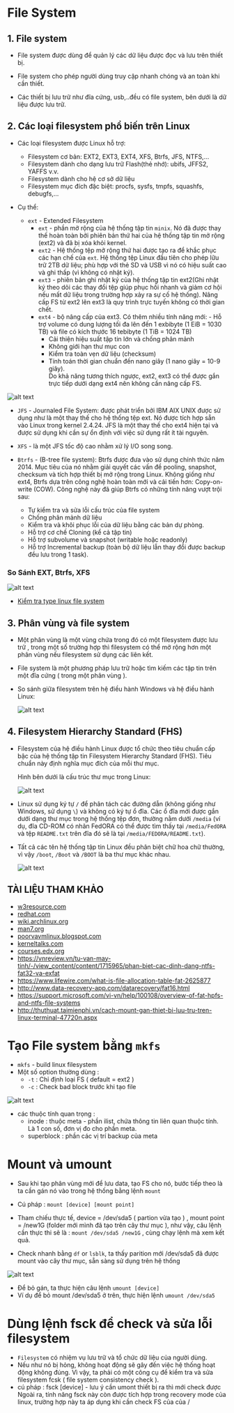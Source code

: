# File System   

## 1. File system
- File system được dùng để quản lý các dữ liệu được đọc và lưu trên thiết bị.

- File system cho phép người dùng truy cập nhanh chóng và an toàn khi cần thiết.

- Các thiết bị lưu trữ như đĩa cứng, usb,..đều có file system, bên dưới là dữ liệu được lưu trữ.  

## 2. Các loại filesystem phổ biến trên Linux

- Các loại filesystem được Linux hỗ trợ:
  - Filesystem cơ bản: EXT2, EXT3, EXT4, XFS, Btrfs, JFS, NTFS,…
  - Filesystem dành cho dạng lưu trữ Flash(thẻ nhớ): ubifs, JFFS2, YAFFS v.v.
  - Filesystem dành cho hệ cơ sở dữ liệu
  - Filesystem mục đích đặc biệt: procfs, sysfs, tmpfs, squashfs, debugfs,…

- Cụ thể:  
  - `ext` - Extended Filesystem  
    - `ext` - phần mở rộng của hệ thống tập tin `minix`. Nó đã được thay thế hoàn toàn bởi phiên bản thứ hai của hệ thống tập tin mở rộng (ext2) và đã bị xóa khỏi kernel.  
    - `ext2` - Hệ thống tệp mở rộng thứ hai được tạo ra để khắc phục các hạn chế của `ext`. Hệ thống tệp Linux đầu tiên cho phép lữu trữ 2TB dữ liệu; phù hợp với thẻ SD và USB vì nó có hiệu suất cao và ghi thấp (vì không có nhật ký).  
    - `ext3` - phiên bản ghi nhật ký của hệ thống tập tin ext2(Ghi nhật ký theo dõi các thay đổi tệp giúp phục hồi nhanh và giảm cơ hội nếu mất dữ liệu trong trường hợp xảy ra sự cố hệ thống). Nâng cấp FS từ ext2 lên ext3 là quy trình trực tuyến không có thời gian chết. 
    - `ext4` - bộ nâng cấp của ext3. Có thêm nhiều tính năng mới:   - Hỗ trợ volume có dung lượng tối đa lên đến 1 exbibyte (1 EiB = 10­30 TB) và file có kích thước 16 tebibyte (1 TiB = 1024 TB)
      - Cải thiện hiệu suất tập tin lớn và chống phân mảnh
      - Không giới hạn thư mục con
      - Kiểm tra toàn vẹn dữ liệu (checksum)
      - Tính toán thời gian chuẩn đến nano giây (1 nano giây = 10-9 giây).  
    Do khả năng tương thích ngược, ext2, ext3 có thể được gắn trực tiếp dưới dạng ext4 nên không cần nâng cấp FS.  

![alt text](img/img1.png)

  - `JFS` - Journaled File System: được phát triển bởi IBM AIX UNIX được sử dụng như là một thay thế cho hệ thống tệp ext. Nó được tích hợp sẵn vào Linux trong kernel 2.4.24. JFS là một thay thế cho ext4 hiện tại và được sử dụng khi cần sự ổn định với việc sử dụng rất ít tài nguyên. 

  - `XFS` -  là một JFS tốc độ cao nhằm xử lý I/O song song.  
  - `Btrfs` - (B-tree file system): Btrfs được đưa vào sử dụng chính thức năm 2014. Mục tiêu của nó nhằm giải quyết các vấn đề pooling, snapshot, checksum và tích hợp thiết bị mở rộng trong Linux. Không giống như ext4, Btrfs dựa trên công nghệ hoàn toàn mới và cải tiến hơn: Copy-on-write (COW). Công nghệ này đã giúp Btrfs có những tính năng vượt trội sau:
    - Tự kiểm tra và sửa lỗi cấu trúc của file system  
    - Chống phân mảnh dữ liệu
    - Kiểm tra và khôi phục lỗi của dữ liệu bằng các bản dự phòng.
    - Hỗ trợ cơ chế Cloning (kể cả tập tin)
    - Hỗ trợ subvolume và snapshot (writable hoặc readonly)
    - Hỗ trợ Incremental backup (toàn bộ dữ liệu lẫn thay đổi được backup đều lưu trong 1 task).    

### So Sánh EXT, Btrfs, XFS

  ![alt text](img/img14.png)

- [Kiểm tra type linux file system](check_type_file_system.md)  

## 3. Phân vùng và file system  

- Một phân vùng là một vùng chứa trong đó có một filesystem được lưu trữ , trong một số trường hợp thì filesystem có thể mở rộng hơn một phân vùng nếu filesystem sử dụng các liên kết.

- File system là một phương pháp lưu trữ hoặc tìm kiếm các tập tin trên một đĩa cứng ( trong một phân vùng ).

- So sánh giữa filesystem trên hệ điều hành Windows và hệ điều hành Linux:  

  ![alt text](img/img2.png)

## 4. Filesystem Hierarchy Standard (FHS)
- Filesystem của hệ điều hành Linux được tổ chức theo tiêu chuẩn cấp bậc của hệ thống tập tin Filesystem Hierarchy Standard (FHS). Tiêu chuẩn này định nghĩa mục đích của mỗi thư mục.

  Hình bên dưới là cấu trúc thư mục trong Linux:  

  ![alt text](img/img3.png) 

- Linux  sử dụng ký tự `/` để phân tách các đường dẫn (không giống như Windows, sử dụng `\`) và không có ký tự ổ đĩa. Các ổ đĩa mới được gắn dưới dạng thư mục trong hệ thống tệp đơn, thường nằm dưới  `/media`  (ví dụ, đĩa CD-ROM có nhãn FedORA có thể được tìm thấy tại `/media/FedORA` và tệp  `README.txt`  trên đĩa đó sẽ là tại `/media/FEDORA/README.txt`).  
- Tất cả các tên hệ thống tập tin Linux đều phân biệt chữ hoa chữ thường, vì vậy  `/boot`, `/Boot` và  `/BOOT`  là ba thư mục khác nhau. 

  ![alt text](img/filesystem-2.png) 

## TÀI LIỆU THAM KHẢO  
- [w3resource.com](https://www.w3resource.com/linux-system-administration/file-system.php)
- [redhat.com](https://www.redhat.com/sysadmin/navigating-filesystem-linux-terminal)
- [wiki.archlinux.org](https://wiki.archlinux.org/index.php/File_systems)
- [man7.org](http://man7.org/linux/man-pages/man5/filesystems.5.html)
- [poorvavmlinux.blogspot.com](http://poorvavmlinux.blogspot.com/2015/06/file-system-in-linux.html)
- [kerneltalks.com](https://kerneltalks.com/disk-management/difference-between-ext2-ext3-and-ext4/)
- [courses.edx.org](https://courses.edx.org/asset-v1:LinuxFoundationX+LFS101x.2+1T2015+type@asset+block@LFS101_Ch3_Sec1_FSH.pdf)
- https://vnreview.vn/tu-van-may-tinh/-/view_content/content/1715965/phan-biet-cac-dinh-dang-ntfs-fat32-va-exfat
- https://www.lifewire.com/what-is-file-allocation-table-fat-2625877
- http://www.data-recovery-app.com/datarecovery/fat16.html
- https://support.microsoft.com/vi-vn/help/100108/overview-of-fat-hpfs-and-ntfs-file-systems
- http://thuthuat.taimienphi.vn/cach-mount-gan-thiet-bi-luu-tru-tren-linux-terminal-47720n.aspx

# Tạo File system bằng `mkfs`
 - `mkfs` - build linux filesystem
 - Một số option thường dùng : 
 	- `-t` : Chỉ định loại FS ( default = ext2 )
 	- `-c` : Check bad block trước khi tạo file 

![alt text](img/09.02.png)

- các thuộc tính quan trọng : 
 	- inode : thuộc  meta -  phần ilist, chứa thông tin liên quan thuộc tính. Là 1 con số, đơn vị đo cho phần meta.
 	- superblock : phần các vị trí backup của meta 

# Mount và umount

 -  Sau khi tạo phân vùng mới để lưu data, tạo FS cho nó, bước tiếp theo là ta cần gán nó vào trong hệ thống bằng lệnh `mount`

 - Cú pháp : ` mount [device] [mount point] `

 - Tham chiếu thực tế, device = /dev/sda5 ( partion vừa tạo ) , mount point = /new1G (folder mới mình đã tạo trên cây thư mục ), như vậy, câu lệnh cần thực thi sẽ là : `mount /dev/sda5 /new1G` , cùng chạy lệnh mà xem kết quả.

 - Check nhanh bằng `df` or `lsblk`, ta thấy parition mới /dev/sda5 đã được mount vào cây thư mục, sẵn sàng sử dụng trên hệ thống 

![alt text](img/10.8.png)

 - Để bỏ gán, ta thực hiện câu lệnh `umount [device]`
 - Ví dụ để bỏ mount /dev/sda5 ở trên, thực hiện lệnh `umount /dev/sda5`

# Dùng lệnh fsck để check và sửa lỗi filesystem

- `Filesystem` có nhiệm vụ lưu trữ và tổ chức dữ liệu của người dùng. 
- Nếu như nó bị hỏng, không hoạt động sẽ gây đến việc hệ thống hoạt động không đúng. Vì vậy, ta phải có một công cụ để kiểm tra và sửa filesystem fcsk ( file system consistency check ).
- cú pháp : fsck [device] - lưu ý cần umont thiết bị ra thì mới check được
Ngoài ra, tính năng fsck này còn được tích hợp trong recovery mode của linux, trường hợp này ta áp dụng khi cần check FS của của /